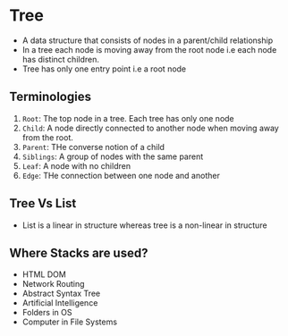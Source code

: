 # Tree
- A data structure that consists of nodes in a parent/child relationship
- In a tree each node is moving away from the root node i.e each node has distinct children.
- Tree has only one entry point i.e a root node

## Terminologies
1. `Root`: The top node in a tree. Each tree has only one node
2. `Child`: A node directly connected to another node when moving away from the root.
3. `Parent`: THe converse notion of a child
4. `Siblings`: A group of nodes with the same parent
5. `Leaf`: A node with no children
6. `Edge`: THe connection between one node and another

## Tree Vs List
- List is a linear in structure whereas tree is a non-linear in structure

## Where Stacks are used?
- HTML DOM
- Network Routing
- Abstract Syntax Tree
- Artificial Intelligence
- Folders in OS
- Computer in File Systems